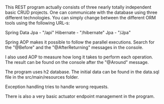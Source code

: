 This REST program actually consists of three nearly totally independent basic CRUD projects.
One can communicate with the database using three different technologies. You can simply 
change between the different ORM tools using the following URL-s:

Spring Data Jpa - "/api"
Hibernate - "/hibernate"
Jpa  - "/Jpa"

Spring AOP makes it possible to follow the parallel executions. Search for the "@Before" and 
the "@AfterReturning" messages in the console.

I also used AOP to measure how long it takes to perform each operation.
 The result can be found on the console after the "@Around" message.

The program uses h2 database. The initial data can be found in the
 data.sql file in the src/main/resources folder.
 
 Exception handling tries to handle wrong requests.

 There is also a very basic actuator endpoint management in the program.
